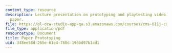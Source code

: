 ```yaml
---
content_type: resource
description: Lecture presentation on prototyping and playtesting video games with
  paper.
file: https://ol-ocw-studio-app-qa.s3.amazonaws.com/courses/cms-611j-creating-video-games-fall-2014/348ee58d265e61e4760d196bd97b1ad1_MITCMS_611JF14_Paper_Prot.pdf
file_type: application/pdf
resourcetype: Document
title: Paper Prototyping
uid: 348ee58d-265e-61e4-760d-196bd97b1ad1
---
```

